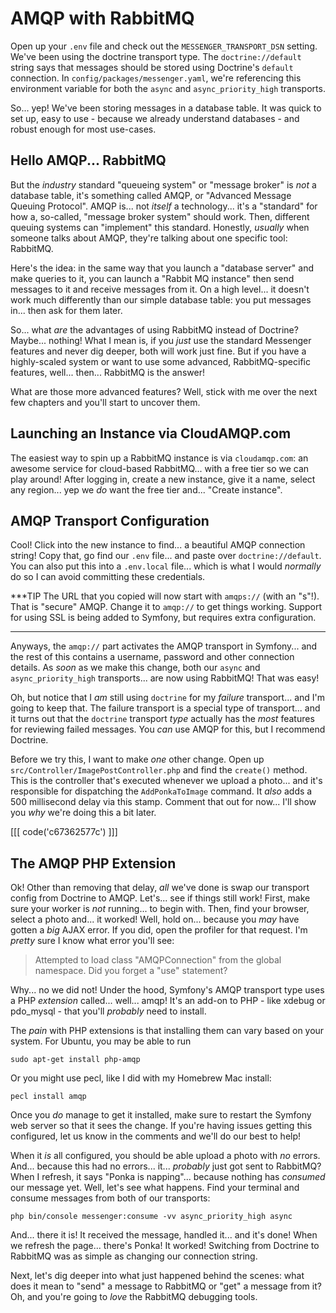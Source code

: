 # AMQP with RabbitMQ

Open up your `.env` file and check out the `MESSENGER_TRANSPORT_DSN` setting.
We've been using the doctrine transport type. The `doctrine://default` string
says that messages should be stored using Doctrine's `default` connection. In
`config/packages/messenger.yaml`, we're referencing this environment variable
for both the `async` and `async_priority_high` transports.

So... yep! We've been storing messages in a database table. It was quick to set
up, easy to use - because we already understand databases - and robust enough
for most use-cases.

## Hello AMQP... RabbitMQ

But the *industry* standard "queueing system" or "message broker" is *not* a
database table, it's something called AMQP, or "Advanced Message Queuing Protocol".
AMQP is... not *itself* a technology... it's a "standard" for how a, so-called,
"message broker system" should work. Then, different queuing systems can
"implement" this standard. Honestly, *usually* when someone talks about AMQP,
they're talking about one specific tool: RabbitMQ.

Here's the idea: in the same way that you launch a "database server" and make
queries to it, you can launch a "Rabbit MQ instance" then send messages to it
and receive messages from it. On a high level... it doesn't work much differently
than our simple database table: you put messages in... then ask for them later.

So... what *are* the advantages of using RabbitMQ instead of Doctrine? Maybe...
nothing! What I mean is, if you *just* use the standard Messenger features and
never dig deeper, both will work just fine. But if you have a highly-scaled system
or want to use some advanced, RabbitMQ-specific features, well... then... RabbitMQ
is the answer!

What are those more advanced features? Well, stick with me over the next few chapters
and you'll start to uncover them.

## Launching an Instance via CloudAMQP.com

The easiest way to spin up a RabbitMQ instance is via `cloudamqp.com`: an awesome
service for cloud-based RabbitMQ... with a free tier so we can play around! After
logging in, create a new instance, give it a name, select any region... yep we
*do* want the free tier and... "Create instance".

## AMQP Transport Configuration

Cool! Click into the new instance to find... a beautiful AMQP connection string!
Copy that, go find our `.env` file... and paste over `doctrine://default`. You
can also put this into a `.env.local` file... which is what I would *normally*
do so I can avoid committing these credentials.

***TIP
The URL that you copied will now start with `amqps://` (with an "s"!). That is "secure"
AMQP. Change it to `amqp://` to get things working. Support for using SSL is being
added to Symfony, but requires extra configuration.
***

Anyways, the `amqp://` part activates the AMQP transport in Symfony... and the
rest of this contains a username, password and other connection details.
As *soon* as we make this change, both our `async` and `async_priority_high`
transports... are now using RabbitMQ! That was easy!

Oh, but notice that I *am* still using `doctrine` for my *failure* transport...
and I'm going to keep that. The failure transport is a special type of transport...
and it turns out that the `doctrine` transport *type* actually has the *most*
features for reviewing failed messages. You *can* use AMQP for this, but I recommend
Doctrine.

Before we try this, I want to make *one* other change. Open up
`src/Controller/ImagePostController.php` and find the `create()` method. This is
the controller that's executed whenever we upload a photo... and it's responsible
for dispatching the `AddPonkaToImage` command. It *also* adds a 500 millisecond
delay via this stamp. Comment that out for now... I'll show you *why* we're doing
this a bit later.

[[[ code('c67362577c') ]]]

## The AMQP PHP Extension

Ok! Other than removing that delay, *all* we've done is swap our transport config
from Doctrine to AMQP. Let's... see if things still work! First, make sure your
worker is *not* running... to begin with. Then, find your browser, select a photo
and... it worked! Well, hold on... because you *may* have gotten a *big* AJAX
error. If you did, open the profiler for that request. I'm *pretty* sure I know
what error you'll see:

> Attempted to load class "AMQPConnection" from the global namespace.
> Did you forget a "use" statement?

Why... no we did not! Under the hood, Symfony's AMQP transport type uses a PHP
*extension* called... well... amqp! It's an add-on to PHP - like xdebug or
pdo_mysql - that you'll *probably* need to install.

The *pain* with PHP extensions is that installing them can vary based on your
system. For Ubuntu, you may be able to run

```terminal
sudo apt-get install php-amqp
```

Or you might use pecl, like I did with my Homebrew Mac install:

```terminal
pecl install amqp
```

Once you *do* manage to get it installed, make sure to restart the Symfony web
server so that it sees the change. If you're having issues getting this configured,
let us know in the comments and we'll do our best to help!

When it *is* all configured, you should be able upload a photo with *no* errors.
And... because this had no errors... it... *probably* just got sent to RabbitMQ?
When I refresh, it says "Ponka is napping"... because nothing has *consumed* our
message yet. Well, let's see what happens. Find your terminal and consume messages
from both of our transports:

```terminal
php bin/console messenger:consume -vv async_priority_high async
```

And... there it is! It received the message, handled it... and it's done! When
we refresh the page... there's Ponka! It worked! Switching from Doctrine to RabbitMQ
was as simple as changing our connection string.

Next, let's dig deeper into what just happened behind the scenes: what does it
mean to "send" a message to RabbitMQ or "get" a message from it? Oh, and you're
going to *love* the RabbitMQ debugging tools.
